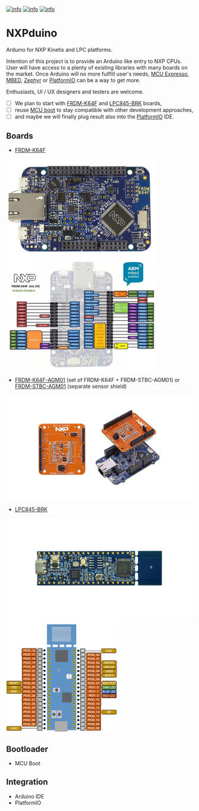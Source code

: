 [![info](https://img.shields.io/badge/ARM-Platform-blue)](https://developer.arm.com/documentation)
[![info](https://img.shields.io/badge/NXP-Kinetis-orange)](https://www.nxp.com/products/processors-and-microcontrollers/arm-microcontrollers/general-purpose-mcus/k-series-cortex-m4:KINETIS_K_SERIES)
[![info](https://img.shields.io/badge/NXP-LPC-yellowgreen)](https://www.nxp.com/products/processors-and-microcontrollers/arm-microcontrollers/general-purpose-mcus/lpc800-cortex-m0-plus-:MC_71785)
# NXPduino
Arduino for NXP Kinetis and LPC platforms.

Intention of this project is to provide an Arduino like entry to NXP CPUs.
User will have access to a plenty of existing libraries with many boards on the market.
Once Arduino will no more fullfill user's needs, [MCU Expresso](https://www.nxp.com/design/software/development-software/mcuxpresso-software-and-tools-/mcuxpresso-integrated-development-environment-ide:MCUXpresso-IDE), [MBED](https://os.mbed.com/), [Zephyr](https://zephyrproject.org/) or [PlatformIO](https://platformio.org/) can be a way to get more.

Enthusiasts, UI / UX designers and testers are welcome.

- [ ] We plan to start with [FRDM-K64F](#frdm-k64-board) and [LPC845-BRK](#lpc845-brk-board) boards,
- [ ] reuse [MCU boot](https://github.com/mcu-tools/mcuboot) to stay compatible with other development approaches,
- [ ] and maybe we will finally plug result also into the [PlatformIO](https://platformio.org/) IDE.

## Boards
<a id="frdm-k64-board"></a>
- [FRDM-K64F](https://www.nxp.com/design/development-boards/freedom-development-boards/mcu-boards/freedom-development-platform-for-kinetis-k64-k63-and-k24-mcus:FRDM-K64F)

<img src="/docs/images/frdm_k64f.jpg" width="400px" alt="frdm-k64f board">&nbsp;&nbsp;&nbsp;<img src="/docs/images/frdm_k64f_reve4_header_pinout.jpg" width="400px" alt="frdm-k64f pinout">
- [FRDM-K64F-AGM01](https://www.nxp.com/design/development-boards/freedom-development-boards/sensors/sensor-toolbox-development-boards-for-a-9-axis-solution-using-fxas21002c-and-fxos8700cq:FRDM-STBC-AGM01) (set of FRDM-K64F + FRDM-STBC-AGM01) or [FRDM-STBC-AGM01](https://www.nxp.com/design/development-boards/freedom-development-boards/sensors/sensor-toolbox-development-boards-for-a-9-axis-solution-using-fxas21002c-and-fxos8700cq:FRDM-STBC-AGM01) (separate sensor shield)
<img src="/docs/images/AGM01-1.webp" width="600px" alt="AGM01 sensor shield">

<a id="lpc845-brk-board"></a>
- [LPC845-BRK](https://www.nxp.com/products/processors-and-microcontrollers/arm-microcontrollers/general-purpose-mcus/lpc800-cortex-m0-plus-/lpc845-breakout-board-for-lpc84x-family-mcus:LPC845-BRK)

<img src="/docs/images/LPC845-BRK-1.webp" width="500px" alt="lpc845-brk board"><img src="/docs/images/LPC845-BRK-BD2.webp" width="300px" alt="lpc845-brk pinout">

## Bootloader
<!--- <details>
   <summary>Click to expand.</summary> --->
- MCU Boot
<!--- </details> --->

## Integration
- Arduino IDE
- PlatformIO
